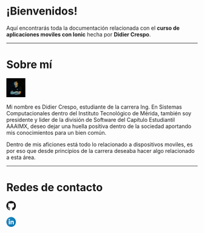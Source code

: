 # ¡Bienvenidos!

Aquí encontrarás toda la documentación relacionada con el **curso de aplicaciones moviles con Ionic** hecha por **Didier Crespo**.

---

# Sobre mí

<img src="assets/img/djcrespo.jpg" width="10%" height="auto">

Mi nombre es Didier Crespo, estudiante de la carrera Ing. En Sistemas Computacionales dentro del Instituto Tecnológico de Mérida, también soy presidente y lider de la división de Software del Capítulo Estudiantil AAAIMX, deseo dejar una huella positiva dentro de la sociedad aportando mis conocimientos para un bien común.

Dentro de mis aficiones está todo lo relacionado a dispositivos moviles, es por eso que desde principios de la carrera deseaba hacer algo relacionado a esta área.

---

# Redes de contacto

<a href="https://github.com/DJCrespo" target="_blank"><img src="assets/img/github.png" width="5%" height="auto"></a>

<a href="https://www.linkedin.com/in/didier-crespo-castilla-912964164/" target="_blank"><img src="assets/img/linkedin.png" width="5%" height="auto"></a>